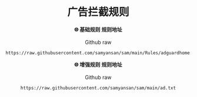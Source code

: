<h1 align="center"><br>广告拦截规则</h1>
<div align="center">

<strong>🌐 基础规则 规则地址</strong><br/><br/>
Github raw
```
https://raw.githubusercontent.com/samyansan/sam/main/Rules/adguardhome.txt
```

<strong>🌐 增强规则 规则地址</strong><br/><br/>
Github raw
```
https://raw.githubusercontent.com/samyansan/sam/main/ad.txt
  

